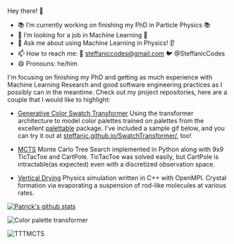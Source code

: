 Hey there! 👋

 - 📚 I’m currently working on finishing my PhD in Particle Physics 📚
 - 🤖 I’m looking for a job in Machine Learning 🤖
 - 💬 Ask me about using Machine Learning in Physics! 👂
 - 📫 How to reach me: 📧 steffaniccodes@gmail.com 🐦 @SteffanicCodes
 - 😄 Pronouns: he/him

I'm focusing on finishing my PhD and getting as much experience with Machine Learning Research and good software engineering practices as I possibly can in the meantime. Check out my project repositories, here are a couple that I would like to highlight:

 - [Generative Color Swatch Transformer](https://github.com/Steffanic/SwatchTransformer) Using the transformer architecture to model color palettes trained on palettes from the excellent [palettable](https://github.com/jiffyclub/palettable) package. I've included a sample gif below, and you can try it out at [steffanic.github.io/SwatchTransformer/](https://steffanic.github.io/SwatchTransformer/), too!
 
 - [MCTS](https://github.com/Steffanic/MCTS) Monte Carlo Tree Search implemented in Python along with 9x9 TicTacToe and CartPole. TicTacToe was solved easily, but CartPole is intractable(as expected) even with a discretized observation space. 
 
 - [Vertical Drying](https://github.com/Steffanic/VerticalDrying) Physics simulation written in C++ with OpenMPI. Crystal formation via evaporating a suspension of rod-like molecules at various rates. 

[![Patrick's github stats](https://github-readme-stats.vercel.app/api?username=Steffanic)](https://github.com/anuraghazra/github-readme-stats)

![Color palette transformer](https://user-images.githubusercontent.com/38746732/230979805-b4c86452-c24f-44b8-b39e-1d7c5f31fe1d.gif)

![TTTMCTS](https://user-images.githubusercontent.com/38746732/230981639-60497a95-b112-4c74-b8c3-f439e5faf4f3.gif)
